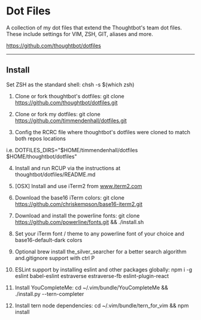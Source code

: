 # Dot Files

A collection of my dot files that extend the Thoughtbot's team dot files.  These
include settings for VIM, ZSH, GIT, aliases and more.

https://github.com/thoughtbot/dotfiles

---

## Install

Set ZSH as the standard shell: chsh -s $(which zsh)

1. Clone or fork thoughtbot's dotfiles: git clone https://github.com/thoughtbot/dotfiles.git

2. Clone or fork my dotfiles: git clone https://github.com/timmendenhall/dotfiles.git

3. Config the RCRC file where thoughtbot's dotfiles were cloned to match both repos locations

  i.e. DOTFILES_DIRS="$HOME/timmendenhall/dotfiles $HOME/thoughtbot/dotfiles"

4. Install and run RCUP via the instructions at thoughtbot/dotfiles/README.md

5. [OSX] Install and use iTerm2 from www.iterm2.com

6. Download the base16 iTerm colors: git clone https://github.com/chriskempson/base16-iterm2.git

7. Download and install the powerline fonts: git clone https://github.com/powerline/fonts.git && ./install.sh

8. Set your iTerm font / theme to any powerline font of your choice and base16-default-dark colors

9. Optional brew install the_silver_searcher for a better search algorithm and.gitignore support with ctrl P

10. ESLint support by installing eslint and other packages globally: npm i -g eslint babel-eslint estraverse estraverse-fb eslint-plugin-react

11. Install YouCompleteMe: cd ~/.vim/bundle/YouCompleteMe && ./install.py --tern-completer

12. Install tern node dependencies: cd ~/.vim/bundle/tern_for_vim && npm install
